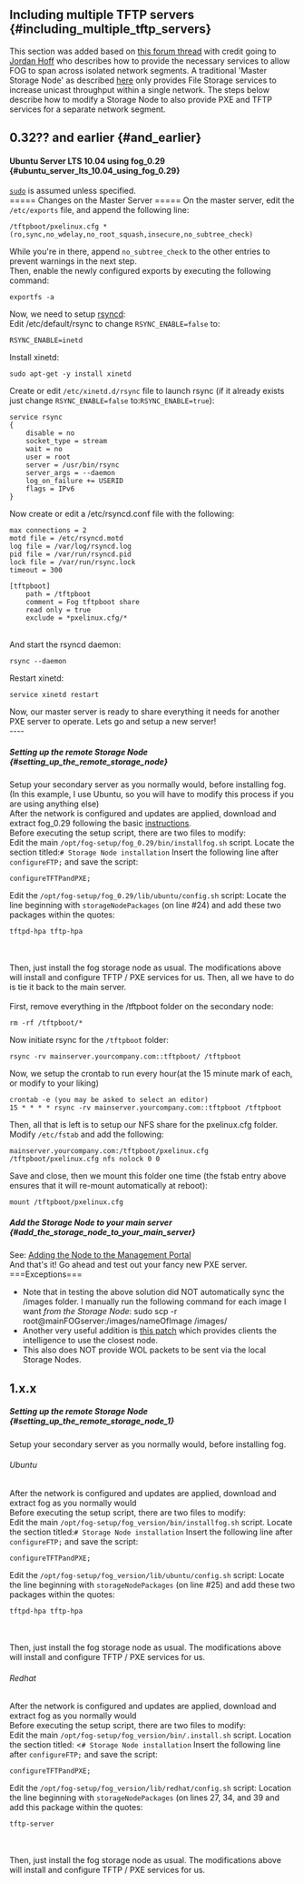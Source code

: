 ## Including multiple TFTP servers {#including_multiple_tftp_servers}

This section was added based on [this forum
thread](https://sourceforge.net/projects/freeghost/forums/forum/730844/topic/3622667)
with credit going to [Jordan
Hoff](https://sourceforge.net/users/jhoff484/) who describes how to
provide the necessary services to allow FOG to span across isolated
network segments. A traditional \'Master Storage Node\' as described
[here](Managing_FOG#Storage_Manangement "wikilink") only provides File
Storage services to increase unicast throughput within a single network.
The steps below describe how to modify a Storage Node to also provide
PXE and TFTP services for a separate network segment.

## 0.32?? and earlier {#and_earlier}

#### Ubuntu Server LTS 10.04 using fog_0.29 {#ubuntu_server_lts_10.04_using_fog_0.29}

[`sudo`](http://en.wikipedia.org/wiki/Sudo) is assumed unless
specified.\
===== Changes on the Master Server ===== On the master server, edit the
`/etc/exports` file, and append the following line:

    /tftpboot/pxelinux.cfg *(ro,sync,no_wdelay,no_root_squash,insecure,no_subtree_check)

While you\'re in there, append `no_subtree_check` to the other entries
to prevent warnings in the next step.\
Then, enable the newly configured exports by executing the following
command:

    exportfs -a

Now, we need to setup
[rsyncd](https://help.ubuntu.com/community/rsync#Rsync%20Daemon):\
Edit /etc/default/rsync to change `RSYNC_ENABLE=false` to:

    RSYNC_ENABLE=inetd

Install xinetd:

    sudo apt-get -y install xinetd

Create or edit `/etc/xinetd.d/rsync` file to launch rsync (if it already
exists just change `RSYNC_ENABLE=false` to:`RSYNC_ENABLE=true`):

    service rsync
    {
        disable = no
        socket_type = stream
        wait = no
        user = root
        server = /usr/bin/rsync
        server_args = --daemon
        log_on_failure += USERID
        flags = IPv6
    }

Now create or edit a /etc/rsyncd.conf file with the following:

    max connections = 2
    motd file = /etc/rsyncd.motd
    log file = /var/log/rsyncd.log
    pid file = /var/run/rsyncd.pid
    lock file = /var/run/rsync.lock
    timeout = 300

    [tftpboot]
        path = /tftpboot
        comment = Fog tftpboot share
        read only = true
        exclude = *pxelinux.cfg/*

\
And start the rsyncd daemon:

    rsync --daemon

Restart xinetd:

    service xinetd restart

Now, our master server is ready to share everything it needs for another
PXE server to operate. Lets go and setup a new server!\
\-\-\--

##### Setting up the remote Storage Node {#setting_up_the_remote_storage_node}

Setup your secondary server as you normally would, before installing
fog. (In this example, I use Ubuntu, so you will have to modify this
process if you are using anything else)\
After the network is configured and updates are applied, download and
extract fog_0.29 following the basic
[instructions](http://www.fogproject.org/wiki/index.php?title=Ubuntu_10.04#Setting_up_FOG_on_Ubuntu).\
Before executing the setup script, there are two files to modify:\
Edit the main `/opt/fog-setup/fog_0.29/bin/installfog.sh` script. Locate
the section titled:`# Storage Node installation` Insert the following
line after `configureFTP;` and save the script:

    configureTFTPandPXE;

Edit the `/opt/fog-setup/fog_0.29/lib/ubuntu/config.sh` script: Locate
the line beginning with `storageNodePackages` (on line #24) and add
these two packages within the quotes:

    tftpd-hpa tftp-hpa

\
\
Then, just install the fog storage node as usual. The modifications
above will install and configure TFTP / PXE services for us. Then, all
we have to do is tie it back to the main server.\
\
First, remove everything in the /tftpboot folder on the secondary node:

    rm -rf /tftpboot/*

Now initiate rsync for the `/tftpboot` folder:

    rsync -rv mainserver.yourcompany.com::tftpboot/ /tftpboot

Now, we setup the crontab to run every hour(at the 15 minute mark of
each, or modify to your liking)

    crontab -e (you may be asked to select an editor)
    15 * * * * rsync -rv mainserver.yourcompany.com::tftpboot /tftpboot

Then, all that is left is to setup our NFS share for the pxelinux.cfg
folder. Modify `/etc/fstab` and add the following:

    mainserver.yourcompany.com:/tftpboot/pxelinux.cfg /tftpboot/pxelinux.cfg nfs nolock 0 0

Save and close, then we mount this folder one time (the fstab entry
above ensures that it will re-mount automatically at reboot):

    mount /tftpboot/pxelinux.cfg

##### Add the Storage Node to your main server {#add_the_storage_node_to_your_main_server}

See: [Adding the Node to the Management
Portal](#Adding_the_Node_to_the_Management_Portal "wikilink")\
And that\'s it! Go ahead and test out your fancy new PXE server.\
===Exceptions===

-   Note that in testing the above solution did NOT automatically sync
    the /images folder. I manually run the following command for each
    image I want *from the Storage Node*:
        sudo scp -r root@mainFOGserver:/images/nameOfImage /images/
-   Another very useful addition is [this
    patch](https://sourceforge.net/projects/freeghost/forums/forum/716419/topic/4006688)
    which provides clients the intelligence to use the closest node.
-   This also does NOT provide WOL packets to be sent via the local
    Storage Nodes.

## 1.x.x

##### Setting up the remote Storage Node {#setting_up_the_remote_storage_node_1}

Setup your secondary server as you normally would, before installing
fog.

###### Ubuntu

After the network is configured and updates are applied, download and
extract fog as you normally would\
Before executing the setup script, there are two files to modify:\
Edit the main `/opt/fog-setup/fog_version/bin/installfog.sh` script.
Locate the section titled:`# Storage Node installation` Insert the
following line after `configureFTP;` and save the script:

    configureTFTPandPXE;

Edit the `/opt/fog-setup/fog_version/lib/ubuntu/config.sh` script:
Locate the line beginning with `storageNodePackages` (on line #25) and
add these two packages within the quotes:

    tftpd-hpa tftp-hpa

\
\
Then, just install the fog storage node as usual. The modifications
above will install and configure TFTP / PXE services for us.

###### Redhat

After the network is configured and updates are applied, download and
extract fog as you normally would\
Before executing the setup script, there are two files to modify:\
Edit the main `/opt/fog-setup/fog_version/bin/.install.sh` script.
Location the section titled: \<`# Storage Node installation` Insert the
following line after `configureFTP;` and save the script:

    configureTFTPandPXE;

Edit the `/opt/fog-setup/fog_version/lib/redhat/config.sh` script:
Location the line beginning with `storageNodePackages` (on lines 27, 34,
and 39 and add this package within the quotes:

    tftp-server

\
\
Then, just install the fog storage node as usual. The modifications
above will install and configure TFTP / PXE services for us.
